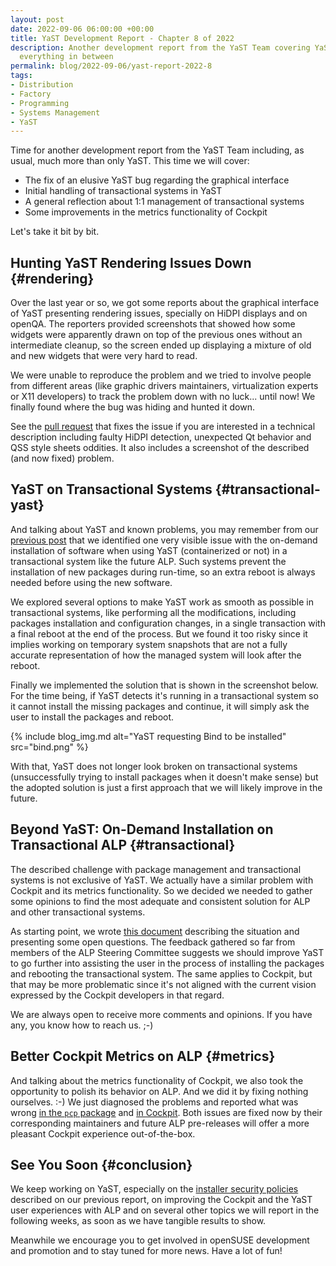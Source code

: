 ```yaml
---
layout: post
date: 2022-09-06 06:00:00 +00:00
title: YaST Development Report - Chapter 8 of 2022
description: Another development report from the YaST Team covering YaST, Cockpit, ALP and
  everything in between
permalink: blog/2022-09-06/yast-report-2022-8
tags:
- Distribution
- Factory
- Programming
- Systems Management
- YaST
---
```


Time for another development report from the YaST Team including, as usual, much more than only
YaST. This time we will cover:

- The fix of an elusive YaST bug regarding the graphical interface
- Initial handling of transactional systems in YaST
- A general reflection about 1:1 management of transactional systems
- Some improvements in the metrics functionality of Cockpit

Let's take it bit by bit.

## Hunting YaST Rendering Issues Down {#rendering}

Over the last year or so, we got some reports about the graphical interface of YaST presenting
rendering issues, specially on HiDPI displays and on openQA. The reporters provided screenshots that
showed how some widgets were apparently drawn on top of the previous ones without an intermediate
cleanup, so the screen ended up displaying a mixture of old and new widgets that were very hard to
read.

We were unable to reproduce the problem and we tried to involve people from different areas (like
graphic drivers maintainers, virtualization experts or X11 developers) to track the problem down
with no luck... until now! We finally found where the bug was hiding and hunted it down.

See the [pull request](https://github.com/libyui/libyui/pull/81) that fixes the issue if you are
interested in a technical description including faulty HiDPI detection, unexpected Qt behavior and
QSS style sheets oddities. It also includes a screenshot of the described (and now fixed) problem.

## YaST on Transactional Systems {#transactional-yast}

And talking about YaST and known problems, you may remember from our [previous
post]({{site.baseurl}}/blog/2022-08-23/yast-report-2022-7) that we identified one very visible issue
with the on-demand installation of software when using YaST (containerized or not) in a transactional
system like the future ALP. Such systems prevent the installation of new packages during run-time, so
an extra reboot is always needed before using the new software.

We explored several options to make YaST work as smooth as possible in transactional systems, like
performing all the modifications, including packages installation and configuration changes, in a
single transaction with a final reboot at the end of the process. But we found it too risky since it
implies working on temporary system snapshots that are not a fully accurate representation of how
the managed system will look after the reboot.

Finally we implemented the solution that is shown in the screenshot below. For the time being, if
YaST detects it's running in a transactional system so it cannot install the missing packages and
continue, it will simply ask the user to install the packages and reboot.

{% include blog_img.md alt="YaST requesting Bind to be installed" src="bind.png" %}

With that, YaST does not longer look broken on transactional systems (unsuccessfully trying to
install packages when it doesn't make sense) but the adopted solution is just a first approach that
we will likely improve in the future.

## Beyond YaST: On-Demand Installation on Transactional ALP {#transactional}

The described challenge with package management and transactional systems is not exclusive of
YaST. We actually have a similar problem with Cockpit and its metrics functionality. So we decided
we needed to gather some opinions to find the most adequate and consistent solution for ALP and
other transactional systems.

As starting point, we wrote [this
document](https://github.com/ancorgs/alp-system-management/blob/main/transactional.md) describing
the situation and presenting some open questions. The feedback gathered so far from members of the
ALP Steering Committee suggests we should improve YaST to go further into assisting the user in the
process of installing the packages and rebooting the transactional system. The same applies to
Cockpit, but that may be more problematic since it's not aligned with the current vision expressed
by the Cockpit developers in that regard.

We are always open to receive more comments and opinions. If you have any, you know how to reach
us. ;-)

## Better Cockpit Metrics on ALP {#metrics}

And talking about the metrics functionality of Cockpit, we also took the opportunity to polish its
behavior on ALP. And we did it by fixing nothing ourselves. :-) We just diagnosed the problems and
reported what was wrong [in the `pcp` package](https://bugzilla.suse.com/show_bug.cgi?id=1202896)
and [in Cockpit](https://github.com/cockpit-project/cockpit/issues/17693). Both issues are fixed
now by their corresponding maintainers and future ALP pre-releases will offer a more pleasant
Cockpit experience out-of-the-box.

## See You Soon {#conclusion}

We keep working on YaST, especially on the [installer security
policies]({{site.baseurl}}/blog/2022-08-23/yast-report-2022-7#policies) described on our previous
report, on improving the Cockpit and the YaST user experiences with ALP and on several other topics
we will report in the following weeks, as soon as we have tangible results to show.

Meanwhile we encourage you to get involved in openSUSE development and promotion and to stay tuned
for more news. Have a lot of fun!
